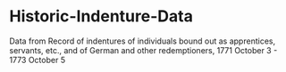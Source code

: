 # Historic-Indenture-Data
Data from Record of indentures of individuals bound out as apprentices, servants, etc., and of German and other redemptioners, 1771 October 3 - 1773 October 5
